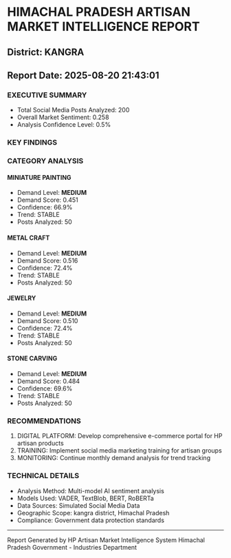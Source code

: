 # HIMACHAL PRADESH ARTISAN MARKET INTELLIGENCE REPORT
## District: KANGRA
## Report Date: 2025-08-20 21:43:01

### EXECUTIVE SUMMARY
- Total Social Media Posts Analyzed: 200
- Overall Market Sentiment: 0.258
- Analysis Confidence Level: 0.5%

### KEY FINDINGS

### CATEGORY ANALYSIS

#### MINIATURE PAINTING
- Demand Level: **MEDIUM**
- Demand Score: 0.451
- Confidence: 66.9%
- Trend: STABLE
- Posts Analyzed: 50

#### METAL CRAFT
- Demand Level: **MEDIUM**
- Demand Score: 0.516
- Confidence: 72.4%
- Trend: STABLE
- Posts Analyzed: 50

#### JEWELRY
- Demand Level: **MEDIUM**
- Demand Score: 0.510
- Confidence: 72.4%
- Trend: STABLE
- Posts Analyzed: 50

#### STONE CARVING
- Demand Level: **MEDIUM**
- Demand Score: 0.484
- Confidence: 69.6%
- Trend: STABLE
- Posts Analyzed: 50

### RECOMMENDATIONS
1. DIGITAL PLATFORM: Develop comprehensive e-commerce portal for HP artisan products
2. TRAINING: Implement social media marketing training for artisan groups
3. MONITORING: Continue monthly demand analysis for trend tracking

### TECHNICAL DETAILS
- Analysis Method: Multi-model AI sentiment analysis
- Models Used: VADER, TextBlob, BERT, RoBERTa
- Data Sources: Simulated Social Media Data
- Geographic Scope: kangra district, Himachal Pradesh
- Compliance: Government data protection standards

---
Report Generated by HP Artisan Market Intelligence System
Himachal Pradesh Government - Industries Department
